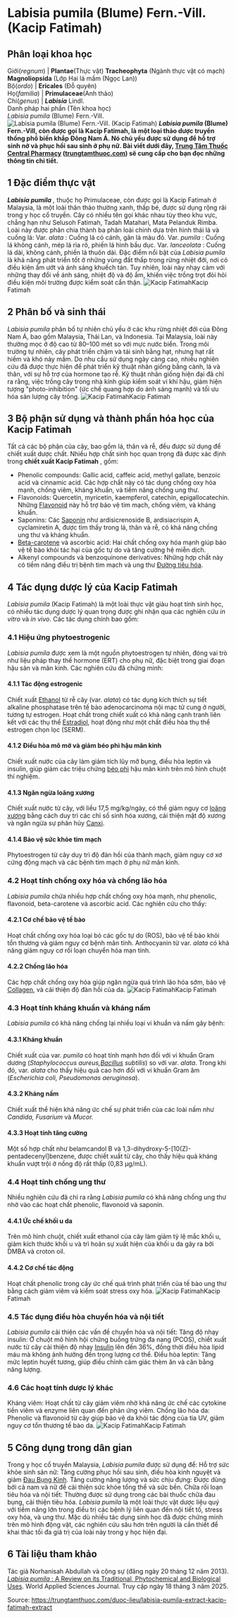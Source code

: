 # Labisia pumila (Blume) Fern.-Vill. (Kacip Fatimah)

Phân loại khoa học  
---  
Giới(_regnum_) |  **Plantae**(Thực vật) **Tracheophyta** (Ngành thực vật có mạch) **Magnoliopsida** (Lớp Hai lá mầm (Ngọc Lan))  
Bộ(_ordo_) | **Ericales** (Đỗ quyên)  
Họ(_familia_) | **Primulaceae**(Anh thảo)  
Chi(_genus_) | _**Labisia**_ Lindl.  
Danh pháp hai phần (Tên khoa học)  
_Labisia pumila_ (Blume) Fern.-Vill.  
![Labisia pumila \(Blume\) Fern.-Vill. \(Kacip Fatimah\)](https://trungtamthuoc.com/images/others/labisia-pumila-1-7822.jpg)
**_Labisia pumila_ (Blume) Fern.-Vill, còn được gọi là Kacip Fatimah, là một loại thảo dược truyền thống phổ biến khắp Đông Nam Á. Nó chủ yếu được sử dụng để hỗ trợ sinh nở và phục hồi sau sinh ở phụ nữ. Bài viết dưới đây, [Trung Tâm Thuốc Central Pharmacy](https://trungtamthuoc.com/ "Trung Tâm Thuốc Central Pharmacy") ([trungtamthuoc.com](https://trungtamthuoc.com/ "trungtamthuoc.com")) sẽ cung cấp cho bạn đọc những thông tin chi tiết.**
##  1 Đặc điểm thực vật
_**Labisia pumila** ,_ thuộc họ Primulaceae, còn được gọi là Kacip Fatimah ở Malaysia, là một loài thân thảo thường xanh, thấp bé, được sử dụng rộng rãi trong y học cổ truyền. Cây có nhiều tên gọi khác nhau tùy theo khu vực, chẳng hạn như Selusoh Fatimah, Tadah Matahari, Mata Pelanduk Rimba. Loài này được phân chia thành ba phân loài chính dựa trên hình thái lá và cuống lá:
Var. _alata_ : Cuống lá có cánh, gân lá màu đỏ.
Var. _pumila_ : Cuống lá không cánh, mép lá rìa rõ, phiến lá hình bầu dục.
Var. _lanceolata_ : Cuống lá dài, không cánh, phiến lá thuôn dài.
Đặc điểm nổi bật của _Labisia pumila_ là khả năng phát triển tốt ở những vùng đất thấp trong rừng nhiệt đới, nơi có điều kiện ẩm ướt và ánh sáng khuếch tán. Tuy nhiên, loài này nhạy cảm với những thay đổi về ánh sáng, nhiệt độ và độ ẩm, khiến việc trồng trọt đòi hỏi điều kiện môi trường được kiểm soát cẩn thận.
![Kacip Fatimah](https://trungtamthuoc.com/images/item/Labisia-pumila-2.jpg)Kacip Fatimah
##  2 Phân bố và sinh thái
_Labisia pumila_ phân bố tự nhiên chủ yếu ở các khu rừng nhiệt đới của Đông Nam Á, bao gồm Malaysia, Thái Lan, và Indonesia. Tại Malaysia, loài này thường mọc ở độ cao từ 80–100 mét so với mực nước biển. Trong môi trường tự nhiên, cây phát triển chậm và tái sinh bằng hạt, nhưng hạt rất hiếm và khó nảy mầm.
Do nhu cầu sử dụng ngày càng cao, nhiều nghiên cứu đã được thực hiện để phát triển kỹ thuật nhân giống bằng cành, lá và thân, với sự hỗ trợ của hormone tạo rễ. Kỹ thuật nhân giống hiện đại đã chỉ ra rằng, việc trồng cây trong nhà kính giúp kiểm soát vi khí hậu, giảm hiện tượng "photo-inhibition" (ức chế quang hợp do ánh sáng mạnh) và tối ưu hóa sản lượng cây trồng.
![Kacip Fatimah](https://trungtamthuoc.com/images/item/Labisia-pumila-3.jpg)Kacip Fatimah
##  3 Bộ phận sử dụng và thành phần hóa học của Kacip Fatimah
Tất cả các bộ phận của cây, bao gồm lá, thân và rễ, đều được sử dụng để chiết xuất dược chất. Nhiều hợp chất sinh học quan trọng đã được xác định trong **chiết xuất Kacip Fatimah** , gồm:
  * Phenolic compounds: Gallic acid, caffeic acid, methyl gallate, benzoic acid và cinnamic acid. Các hợp chất này có tác dụng chống oxy hóa mạnh, chống viêm, kháng khuẩn, và tiềm năng chống ung thư.
  * Flavonoids: Quercetin, myricetin, kaempferol, catechin, epigallocatechin. Những [Flavonoid](https://trungtamthuoc.com/hoat-chat/flavonoid "Flavonoid") này hỗ trợ bảo vệ tim mạch, chống viêm, và kháng khuẩn.
  * Saponins: Các [Saponin](https://trungtamthuoc.com/hoat-chat/saponin "Saponin") như ardisicrenoside B, ardisiacrispin A, cyclamiretin A, được tìm thấy trong lá, thân và rễ, có khả năng chống ung thư và kháng khuẩn.
  * [Beta-carotene](https://trungtamthuoc.com/hoat-chat/beta-carotene "Beta-carotene") và ascorbic acid: Hai chất chống oxy hóa mạnh giúp bảo vệ tế bào khỏi tác hại của gốc tự do và tăng cường hệ miễn dịch.
  * Alkenyl compounds và benzoquinone derivatives: Những hợp chất này có tiềm năng điều trị bệnh tim mạch và ung thư [Đường tiêu hóa](https://trungtamthuoc.com/thuoc-tieu-hoa "Đường tiêu hóa").


##  4 Tác dụng dược lý của Kacip Fatimah
_Labisia pumila_ (Kacip Fatimah) là một loài thực vật giàu hoạt tính sinh học, có nhiều tác dụng dược lý quan trọng được ghi nhận qua các nghiên cứu _in vitro_ và _in vivo_. Các tác dụng chính bao gồm:
### 4.1 Hiệu ứng phytoestrogenic
_Labisia pumila_ được xem là một nguồn phytoestrogen tự nhiên, đóng vai trò như liệu pháp thay thế hormone (ERT) cho phụ nữ, đặc biệt trong giai đoạn hậu sản và mãn kinh. Các nghiên cứu đã chứng minh:
#### 4.1.1 Tác động estrogenic
Chiết xuất [Ethanol](https://trungtamthuoc.com/hoat-chat/ethanol "Ethanol") từ rễ cây (var. _alata_) có tác dụng kích thích sự tiết alkaline phosphatase trên tế bào adenocarcinoma nội mạc tử cung ở người, tương tự estrogen.
Hoạt chất trong chiết xuất có khả năng cạnh tranh liên kết với các thụ thể [Estradiol](https://trungtamthuoc.com/hoat-chat/estradiol "Estradiol"), hoạt động như một chất điều hòa thụ thể estrogen chọn lọc (SERM).
#### 4.1.2 Điều hòa mô mỡ và giảm béo phì hậu mãn kinh
Chiết xuất nước của cây làm giảm tích lũy mỡ bụng, điều hòa leptin và insulin, giúp giảm các triệu chứng [béo phì](https://trungtamthuoc.com/bai-viet/benh-beo-phi "béo phì") hậu mãn kinh trên mô hình chuột thí nghiệm.
#### 4.1.3 Ngăn ngừa loãng xương
Chiết xuất nước từ cây, với liều 17,5 mg/kg/ngày, có thể giảm nguy cơ [loãng xương](https://trungtamthuoc.com/bai-viet/trieu-chung-va-nguyen-nhan-gay-benh-loang-xuong "loãng xương") bằng cách duy trì các chỉ số sinh hóa xương, cải thiện mật độ xương và ngăn ngừa sự phân hủy [Canxi](https://trungtamthuoc.com/hoat-chat/canxi "Canxi").
#### 4.1.4 Bảo vệ sức khỏe tim mạch
Phytoestrogen từ cây duy trì độ đàn hồi của thành mạch, giảm nguy cơ xơ cứng động mạch và các bệnh tim mạch ở phụ nữ mãn kinh.
### 4.2 Hoạt tính chống oxy hóa và chống lão hóa
_Labisia pumila_ chứa nhiều hợp chất chống oxy hóa mạnh, như phenolic, flavonoid, beta-carotene và ascorbic acid. Các nghiên cứu cho thấy:
#### 4.2.1 Cơ chế bảo vệ tế bào
Hoạt chất chống oxy hóa loại bỏ các gốc tự do (ROS), bảo vệ tế bào khỏi tổn thương và giảm nguy cơ bệnh mãn tính.
Anthocyanin từ var. _alata_ có khả năng giảm nguy cơ rối loạn chuyển hóa mạn tính.
#### 4.2.2 Chống lão hóa
Các hợp chất chống oxy hóa giúp ngăn ngừa quá trình lão hóa sớm, bảo vệ [Collagen](https://trungtamthuoc.com/hoat-chat/collagen "Collagen"), và cải thiện độ đàn hồi của da.
![Kacip Fatimah](https://trungtamthuoc.com/images/item/Labisia-pumila-4.jpg)Kacip Fatimah
### 4.3 Hoạt tính kháng khuẩn và kháng nấm
_Labisia pumila_ có khả năng chống lại nhiều loại vi khuẩn và nấm gây bệnh:
#### 4.3.1 Kháng khuẩn
Chiết xuất của var. _pumila_ có hoạt tính mạnh hơn đối với vi khuẩn Gram dương (_Staphylococcus aureus,[Bacillus](https://trungtamthuoc.com/hoat-chat/bacillus "Bacillus") subtilis_) so với var. _alata_.
Trong khi đó, var. _alata_ cho thấy hiệu quả cao hơn đối với vi khuẩn Gram âm (_Escherichia coli, Pseudomonas aeruginosa_).
#### 4.3.2 Kháng nấm
Chiết xuất thể hiện khả năng ức chế sự phát triển của các loài nấm như _Candida, Fusarium_ và _Mucor._
#### 4.3.3 Hoạt tính tăng cường
Một số hợp chất như belamcandol B và 1,3-dihydroxy-5-[10(Z)-pentadecenyl]benzene, được chiết xuất từ cây, cho thấy hiệu quả kháng khuẩn vượt trội ở nồng độ rất thấp (0,83 µg/mL).
### 4.4 Hoạt tính chống ung thư
Nhiều nghiên cứu đã chỉ ra rằng _Labisia pumila_ có khả năng chống ung thư nhờ vào các hoạt chất phenolic, flavonoid và saponin.
#### 4.4.1 Ức chế khối u da
Trên mô hình chuột, chiết xuất ethanol của cây làm giảm tỷ lệ mắc khối u, giảm kích thước khối u và trì hoãn sự xuất hiện của khối u da gây ra bởi DMBA và croton oil.
#### 4.4.2 Cơ chế tác động
Hoạt chất phenolic trong cây ức chế quá trình phát triển của tế bào ung thư bằng cách giảm viêm và kiểm soát stress oxy hóa.
![Kacip Fatimah](https://trungtamthuoc.com/images/item/Labisia-pumila-5.jpg)Kacip Fatimah
### 4.5 Tác dụng điều hòa chuyển hóa và nội tiết
_Labisia pumila_ cải thiện các vấn đề chuyển hóa và nội tiết:
Tăng độ nhạy insulin: Ở chuột mô hình hội chứng buồng trứng đa nang (PCOS), chiết xuất nước từ cây cải thiện độ nhạy [Insulin](https://trungtamthuoc.com/hoat-chat/insulin "Insulin") lên đến 36%, đồng thời điều hòa lipid máu mà không ảnh hưởng đến trọng lượng cơ thể.
Điều hòa leptin: Tăng mức leptin huyết tương, giúp điều chỉnh cảm giác thèm ăn và cân bằng năng lượng.
### 4.6 Các hoạt tính dược lý khác
Kháng viêm: Hoạt chất từ cây giảm viêm nhờ khả năng ức chế các cytokine tiền viêm và enzyme liên quan đến phản ứng viêm.
Chống lão hóa da: Phenolic và flavonoid từ cây giúp bảo vệ da khỏi tác động của tia UV, giảm nguy cơ tổn thương tế bào da.
![Kacip Fatimah](https://trungtamthuoc.com/images/item/Labisia-pumila-6.jpg)Kacip Fatimah
##  5 Công dụng trong dân gian
Trong y học cổ truyền Malaysia, _Labisia pumila_ được sử dụng để:
Hỗ trợ sức khỏe sinh sản nữ: Tăng cường phục hồi sau sinh, điều hòa kinh nguyệt và giảm [Đau Bụng Kinh](https://trungtamthuoc.com/bai-viet/cach-dau-bung-kinh-va-phong-tranh-dau-bung-kinh "Đau Bụng Kinh").
Tăng cường năng lượng và sức chịu đựng: Được dùng bởi cả nam và nữ để cải thiện sức khỏe tổng thể và sức bền.
Chữa rối loạn tiêu hóa và nội tiết: Thường được sử dụng trong các bài thuốc chữa đau bụng, cải thiện tiêu hóa.
_Labisia pumila_ là một loài thực vật dược liệu quý với tiềm năng lớn trong điều trị các bệnh lý liên quan đến nội tiết tố, stress oxy hóa, và ung thư. Mặc dù nhiều tác dụng sinh học đã được chứng minh trên mô hình động vật, các nghiên cứu sâu hơn trên người là cần thiết để khai thác tối đa giá trị của loài này trong y học hiện đại.
##  6 Tài liệu tham khảo
Tác giả Norhanisah Abdullah và cộng sự (đăng ngày 20 tháng 12 năm 2013). [_Labisia pumila_ : A Review on its Traditional, Phytochemical and Biological Uses](http://dx.doi.org/10.5829/idosi.wasj.2013.27.10.1391). World Applied Sciences Journal. Truy cập ngày 18 tháng 3 năm 2025. 


Source: https://trungtamthuoc.com/duoc-lieu/labisia-pumila-extract-kacip-fatimah-extract